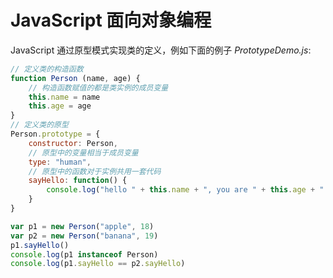 # JavaScript 面向对象编程

JavaScript 通过原型模式实现类的定义，例如下面的例子 *PrototypeDemo.js*:

```javascript
// 定义类的构造函数
function Person (name, age) {
    // 构造函数赋值的都是类实例的成员变量
    this.name = name
    this.age = age
}
// 定义类的原型
Person.prototype = {
    constructor: Person,
    // 原型中的变量相当于成员变量
    type: "human",
    // 原型中的函数对于实例共用一套代码
    sayHello: function() {
        console.log("hello " + this.name + ", you are " + this.age + ".")
    }
}

var p1 = new Person("apple", 18)
var p2 = new Person("banana", 19)
p1.sayHello()
console.log(p1 instanceof Person)
console.log(p1.sayHello == p2.sayHello)
```
